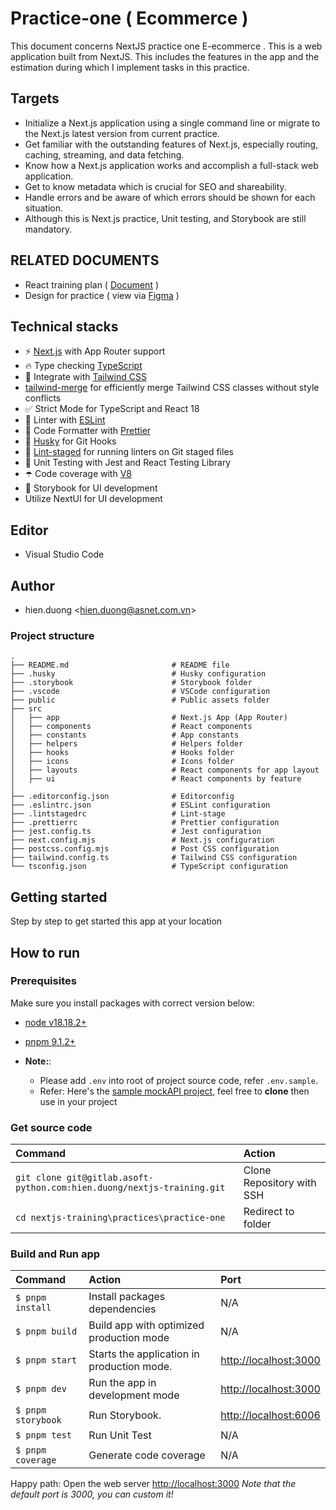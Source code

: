 # Practice-one ( Ecommerce )

This document concerns NextJS practice one E-ecommerce . This is a web application built from NextJS. This includes the features in the app and the estimation during which I implement tasks in this practice.

## Targets

- Initialize a Next.js application using a single command line or migrate to the Next.js latest version from current practice.
- Get familiar with the outstanding features of Next.js, especially routing, caching, streaming, and data fetching.
- Know how a Next.js application works and accomplish a full-stack web application.
- Get to know metadata which is crucial for SEO and shareability.
- Handle errors and be aware of which errors should be shown for each situation.
- Although this is Next.js practice, Unit testing, and Storybook are still mandatory.

## RELATED DOCUMENTS

- React training plan ( [Document](https://docs.google.com/document/d/1s4ywrP9Ainu0f0-8y1YSVgjPGyPcv9bb9onvp-m-fMY/edit?tab=t.lo8jhxkfip6r#heading=h.1c34tn6oqvhw) )
- Design for practice ( view via [Figma](https://www.figma.com/design/8Zpw9ByzkcLv5aFjZflbOH/E-Comm-(Copy)?node-id=3385-1577&node-type=frame&t=Lf08G1P5AZ4FvJJB-0) )

## Technical stacks

- ⚡ [Next.js](https://nextjs.org/) with App Router support
- 🔥 Type checking [TypeScript](https://www.typescriptlang.org/)
- 💎 Integrate with [Tailwind CSS](https://tailwindcss.com/)
- [tailwind-merge](https://github.com/dcastil/tailwind-merge) for efficiently merge Tailwind CSS classes without style conflicts
- ✅ Strict Mode for TypeScript and React 18
- 📏 Linter with [ESLint](https://eslint.org/)
- 💖 Code Formatter with [Prettier](https://prettier.io/)
- 🦊 [Husky](https://github.com/typicode/husky) for Git Hooks
- 🚫 [Lint-staged](https://github.com/lint-staged/lint-staged) for running linters on Git staged files
- 🦺 Unit Testing with Jest and React Testing Library
- ☂️ Code coverage with [V8](https://v8.dev/blog/javascript-code-coverage)
- 🎉 Storybook for UI development
- Utilize NextUI for UI development

## Editor

- Visual Studio Code

## Author

- hien.duong <[hien.duong@asnet.com.vn](hien.duong@asnet.com.vn)>

### Project structure

```shell
.
├── README.md                       # README file
├── .husky                          # Husky configuration
├── .storybook                      # Storybook folder
├── .vscode                         # VSCode configuration
├── public                          # Public assets folder
├── src
│   ├── app                         # Next.js App (App Router)
│   ├── components                  # React components
│   ├── constants                   # App constants
│   ├── helpers                     # Helpers folder
│   ├── hooks                       # Hooks folder
│   ├── icons                       # Icons folder
│   ├── layouts                     # React components for app layout
│   ├── ui                          # React components by feature
│
├── .editorconfig.json              # Editorconfig
├── .eslintrc.json                  # ESLint configuration
├── .lintstagedrc                   # Lint-stage
├── .prettierrc                     # Prettier configuration
├── jest.config.ts                  # Jest configuration
├── next.config.mjs                 # Next.js configuration
├── postcss.config.mjs              # Post CSS configuration
├── tailwind.config.ts              # Tailwind CSS configuration
└── tsconfig.json                   # TypeScript configuration
```

## Getting started

Step by step to get started this app at your location

## How to run

### Prerequisites

Make sure you install packages with correct version below:

- [node v18.18.2+](https://nodejs.org/en/download/package-manager)
- [pnpm 9.1.2+](https://pnpm.io/installation)

- **Note:**:
  - Please add `.env` into root of project source code, refer `.env.sample`.
  - Refer: Here's the [sample mockAPI project](https://mockapi.io/clone/665e8a3f1e9017dc16f05e15), feel free to **clone** then use in your project

### Get source code

| Command                                                                | Action                    |
| :--------------------------------------------------------------------- | :------------------------ |
| `git clone git@gitlab.asoft-python.com:hien.duong/nextjs-training.git` | Clone Repository with SSH |
| `cd nextjs-training\practices\practice-one`                            | Redirect to folder        |

### Build and Run app

| Command            | Action                                     | Port                    |
| :----------------- | :----------------------------------------- | :---------------------- |
| `$ pnpm install`   | Install packages dependencies              | N/A                     |
| `$ pnpm build`     | Build app with optimized production mode   | N/A                     |
| `$ pnpm start`     | Starts the application in production mode. | <http://localhost:3000> |
| `$ pnpm dev`       | Run the app in development mode            | <http://localhost:3000> |
| `$ pnpm storybook` | Run Storybook.                             | <http://localhost:6006> |
| `$ pnpm test`      | Run Unit Test                              | N/A                     |
| `$ pnpm coverage`  | Generate code coverage                     | N/A                     |

Happy path: Open the web server <http://localhost:3000>
_Note that the default port is 3000, you can custom it!_
